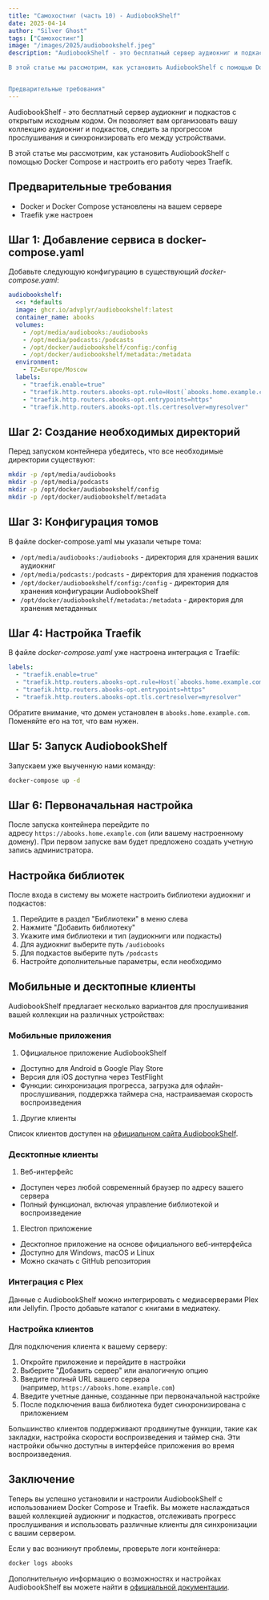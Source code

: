```yaml
---
title: "Самохостниг (часть 10) - AudiobookShelf"
date: 2025-04-14
author: "Silver Ghost"
tags: ["Самохостинг"]
image: "/images/2025/audiobookshelf.jpeg"
description: "AudiobookShelf - это бесплатный сервер аудиокниг и подкастов с открытым исходным кодом. Он позволяет вам организовать вашу коллекцию аудиокниг и подкастов, следить за прогрессом прослушивания и синхронизировать его между устройствами.

В этой статье мы рассмотрим, как установить AudiobookShelf с помощью Docker Compose и настроить его работу через Traefik.


Предварительные требования"
---
```


AudiobookShelf - это бесплатный сервер аудиокниг и подкастов с открытым исходным кодом. Он позволяет вам организовать вашу коллекцию аудиокниг и подкастов, следить за прогрессом прослушивания и синхронизировать его между устройствами.

В этой статье мы рассмотрим, как установить AudiobookShelf с помощью Docker Compose и настроить его работу через Traefik.

## Предварительные требования

- Docker и Docker Compose установлены на вашем сервере
- Traefik уже настроен

## Шаг 1: Добавление сервиса в docker-compose.yaml

Добавьте следующую конфигурацию в существующий *docker-compose.yaml*:

```yaml
audiobookshelf:
  <<: *defaults
  image: ghcr.io/advplyr/audiobookshelf:latest
  container_name: abooks
  volumes:
    - /opt/media/audiobooks:/audiobooks
    - /opt/media/podcasts:/podcasts
    - /opt/docker/audiobookshelf/config:/config
    - /opt/docker/audiobookshelf/metadata:/metadata
  environment:
    - TZ=Europe/Moscow
  labels:
    - "traefik.enable=true"
    - "traefik.http.routers.abooks-opt.rule=Host(`abooks.home.example.com`)"
    - "traefik.http.routers.abooks-opt.entrypoints=https"
    - "traefik.http.routers.abooks-opt.tls.certresolver=myresolver"

```

## Шаг 2: Создание необходимых директорий

Перед запуском контейнера убедитесь, что все необходимые директории существуют:

```bash
mkdir -p /opt/media/audiobooks
mkdir -p /opt/media/podcasts
mkdir -p /opt/docker/audiobookshelf/config
mkdir -p /opt/docker/audiobookshelf/metadata

```

## Шаг 3: Конфигурация томов

В файле docker-compose.yaml мы указали четыре тома:

- `/opt/media/audiobooks:/audiobooks` - директория для хранения ваших аудиокниг
- `/opt/media/podcasts:/podcasts` - директория для хранения подкастов
- `/opt/docker/audiobookshelf/config:/config` - директория для хранения конфигурации AudiobookShelf
- `/opt/docker/audiobookshelf/metadata:/metadata` - директория для хранения метаданных

## Шаг 4: Настройка Traefik

В файле *docker-compose.yaml* уже настроена интеграция с Traefik:

```yaml
labels:
  - "traefik.enable=true"
  - "traefik.http.routers.abooks-opt.rule=Host(`abooks.home.example.com`)"
  - "traefik.http.routers.abooks-opt.entrypoints=https"
  - "traefik.http.routers.abooks-opt.tls.certresolver=myresolver"

```

Обратите внимание, что домен установлен в `abooks.home.example.com`. Поменяйте его на тот, что вам нужен.

## Шаг 5: Запуск AudiobookShelf

Запускаем уже выученную нами команду:

```bash
docker-compose up -d

```

## Шаг 6: Первоначальная настройка

После запуска контейнера перейдите по адресу `https://abooks.home.example.com` (или вашему настроенному домену). При первом запуске вам будет предложено создать учетную запись администратора.

## Настройка библиотек

После входа в систему вы можете настроить библиотеки аудиокниг и подкастов:

1. Перейдите в раздел "Библиотеки" в меню слева
1. Нажмите "Добавить библиотеку"
1. Укажите имя библиотеки и тип (аудиокниги или подкасты)
1. Для аудиокниг выберите путь `/audiobooks`
1. Для подкастов выберите путь `/podcasts`
1. Настройте дополнительные параметры, если необходимо

## Мобильные и десктопные клиенты

AudiobookShelf предлагает несколько вариантов для прослушивания вашей коллекции на различных устройствах:

### Мобильные приложения

1. Официальное приложение AudiobookShelf
- Доступно для Android в Google Play Store
- Версия для iOS доступна через TestFlight
- Функции: синхронизация прогресса, загрузка для офлайн-прослушивания, поддержка таймера сна, настраиваемая скорость воспроизведения
1. Другие клиенты

Список клиентов доступен на [официальном сайта AudiobookShelf](https://www.audiobookshelf.org/faq/app/?ref=geeknest.ru).

### Десктопные клиенты

1. Веб-интерфейс
- Доступен через любой современный браузер по адресу вашего сервера
- Полный функционал, включая управление библиотекой и воспроизведение
1. Electron приложение
- Десктопное приложение на основе официального веб-интерфейса
- Доступно для Windows, macOS и Linux
- Можно скачать с GitHub репозитория

### Интеграция с Plex

Данные с AudiobookShelf можно интегрировать с медиасерверами Plex или Jellyfin. Просто добавьте каталог с книгами в медиатеку.

### Настройка клиентов

Для подключения клиента к вашему серверу:

1. Откройте приложение и перейдите в настройки
1. Выберите "Добавить сервер" или аналогичную опцию
1. Введите полный URL вашего сервера (например, `https://abooks.home.example.com`)
1. Введите учетные данные, созданные при первоначальной настройке
1. После подключения ваша библиотека будет синхронизирована с приложением

Большинство клиентов поддерживают продвинутые функции, такие как закладки, настройка скорости воспроизведения и таймер сна. Эти настройки обычно доступны в интерфейсе приложения во время воспроизведения.

## Заключение

Теперь вы успешно установили и настроили AudiobookShelf с использованием Docker Compose и Traefik. Вы можете наслаждаться вашей коллекцией аудиокниг и подкастов, отслеживать прогресс прослушивания и использовать различные клиенты для синхронизации с вашим сервером.

Если у вас возникнут проблемы, проверьте логи контейнера:

```bash
docker logs abooks

```

Дополнительную информацию о возможностях и настройках AudiobookShelf вы можете найти в [официальной документации](https://www.audiobookshelf.org/docs/?ref=geeknest.ru).
